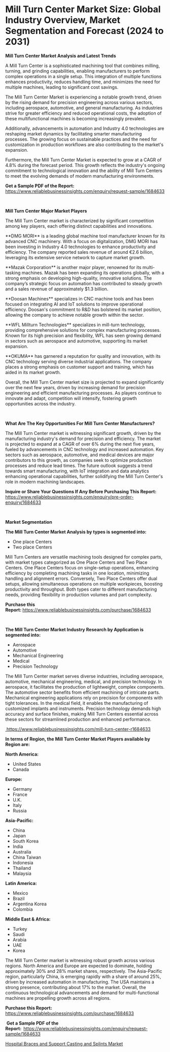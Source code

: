 <p><h1>Mill Turn Center Market Size: Global Industry Overview, Market Segmentation and Forecast (2024 to 2031)</h1></p><p><strong>Mill Turn Center Market Analysis and Latest Trends</strong></p>
<p><p>A Mill Turn Center is a sophisticated machining tool that combines milling, turning, and grinding capabilities, enabling manufacturers to perform complex operations in a single setup. This integration of multiple functions enhances productivity, reduces handling time, and minimizes the need for multiple machines, leading to significant cost savings. </p><p>The Mill Turn Center Market is experiencing a notable growth trend, driven by the rising demand for precision engineering across various sectors, including aerospace, automotive, and general manufacturing. As industries strive for greater efficiency and reduced operational costs, the adoption of these multifunctional machines is becoming increasingly prevalent. </p><p>Additionally, advancements in automation and Industry 4.0 technologies are reshaping market dynamics by facilitating smarter manufacturing processes. The growing focus on sustainable practices and the need for customization in production workflows are also contributing to the market's expansion. </p><p>Furthermore, the Mill Turn Center Market is expected to grow at a CAGR of 4.8% during the forecast period. This growth reflects the industry's ongoing commitment to technological innovation and the ability of Mill Turn Centers to meet the evolving demands of modern manufacturing environments.</p></p>
<p><strong>Get a Sample PDF of the Report:&nbsp;</strong> <a href="https://www.reliablebusinessinsights.com/enquiry/request-sample/1684633?utm_campaign=1950&utm_medium=2&utm_source=Github&utm_content=ia&utm_term=30122024&utm_id=mill-turn-center">https://www.reliablebusinessinsights.com/enquiry/request-sample/1684633</a></p>
<p>&nbsp;</p>
<p><strong>Mill Turn Center Major Market Players</strong></p>
<p><p>The Mill Turn Center market is characterized by significant competition among key players, each offering distinct capabilities and innovations.</p><p>**DMG MORI** is a leading global machine tool manufacturer known for its advanced CNC machinery. With a focus on digitalization, DMG MORI has been investing in Industry 4.0 technologies to enhance productivity and efficiency. The company reported sales revenue of around €2.6 billion, leveraging its extensive service network to capture market growth.</p><p>**Mazak Corporation** is another major player, renowned for its multi-tasking machines. Mazak has been expanding its operations globally, with a strong emphasis on developing high-quality, innovative solutions. The company’s strategic focus on automation has contributed to steady growth and a sales revenue of approximately $1.3 billion.</p><p>**Doosan Machines** specializes in CNC machine tools and has been focused on integrating AI and IoT solutions to improve operational efficiency. Doosan's commitment to R&D has bolstered its market position, allowing the company to achieve notable growth within the sector.</p><p>**WFL Millturn Technologies** specializes in mill-turn technology, providing comprehensive solutions for complex manufacturing processes. Known for its high precision and flexibility, WFL has seen growing demand in sectors such as aerospace and automotive, supporting its market expansion.</p><p>**OKUMA** has garnered a reputation for quality and innovation, with its CNC technology serving diverse industrial applications. The company places a strong emphasis on customer support and training, which has aided in its market growth.</p><p>Overall, the Mill Turn Center market size is projected to expand significantly over the next few years, driven by increasing demand for precision engineering and efficient manufacturing processes. As players continue to innovate and adapt, competition will intensify, fostering growth opportunities across the industry.</p></p>
<p>&nbsp;</p>
<p><strong>What Are The Key Opportunities For Mill Turn Center Manufacturers?</strong></p>
<p><p>The Mill Turn Center market is witnessing significant growth, driven by the manufacturing industry's demand for precision and efficiency. The market is projected to expand at a CAGR of over 6% during the next five years, fueled by advancements in CNC technology and increased automation. Key sectors such as aerospace, automotive, and medical devices are major contributors to this growth, as companies seek to optimize production processes and reduce lead times. The future outlook suggests a trend towards smart manufacturing, with IoT integration and data analytics enhancing operational capabilities, further solidifying the Mill Turn Center's role in modern machining landscapes.</p></p>
<p><strong>Inquire or Share Your Questions If Any Before Purchasing This Report:</strong> <a href="https://www.reliablebusinessinsights.com/enquiry/pre-order-enquiry/1684633?utm_campaign=1950&utm_medium=2&utm_source=Github&utm_content=ia&utm_term=30122024&utm_id=mill-turn-center">https://www.reliablebusinessinsights.com/enquiry/pre-order-enquiry/1684633</a></p>
<p>&nbsp;</p>
<p><strong>Market Segmentation</strong></p>
<p><strong>The Mill Turn Center Market Analysis by types is segmented into:</strong></p>
<p><ul><li>One place Centers</li><li>Two place Centers</li></ul></p>
<p><p>Mill Turn Centers are versatile machining tools designed for complex parts, with market types categorized as One Place Centers and Two Place Centers. One Place Centers focus on single-setup operations, enhancing efficiency by completing machining tasks in one location, minimizing handling and alignment errors. Conversely, Two Place Centers offer dual setups, allowing simultaneous operations on multiple workpieces, boosting productivity and throughput. Both types cater to different manufacturing needs, providing flexibility in production volumes and part complexity.</p></p>
<p><strong>Purchase this Report:&nbsp;</strong><a href="https://www.reliablebusinessinsights.com/purchase/1684633?utm_campaign=1950&utm_medium=2&utm_source=Github&utm_content=ia&utm_term=30122024&utm_id=mill-turn-center">https://www.reliablebusinessinsights.com/purchase/1684633</a></p>
<p>&nbsp;</p>
<p><strong>The Mill Turn Center Market Industry Research by Application is segmented into:</strong></p>
<p><ul><li>Aerospace</li><li>Automotive</li><li>Mechanical Engineering</li><li>Medical</li><li>Precision Technology</li></ul></p>
<p><p>The Mill Turn Center market serves diverse industries, including aerospace, automotive, mechanical engineering, medical, and precision technology. In aerospace, it facilitates the production of lightweight, complex components. The automotive sector benefits from efficient machining of intricate parts. Mechanical engineering applications rely on precision for components with tight tolerances. In the medical field, it enables the manufacturing of customized implants and instruments. Precision technology demands high accuracy and surface finishes, making Mill Turn Centers essential across these sectors for streamlined production and enhanced performance.</p></p>
<p><a href="https://www.reliablebusinessinsights.com/mill-turn-center-r1684633?utm_campaign=1950&utm_medium=2&utm_source=Github&utm_content=ia&utm_term=30122024&utm_id=mill-turn-center">&nbsp;https://www.reliablebusinessinsights.com/mill-turn-center-r1684633</a></p>
<p><strong>In terms of Region, the Mill Turn Center Market Players available by Region are:</strong></p>
<p>
    <p> <strong> North America: </strong>
        <ul>
            <li>United States</li>
            <li>Canada</li>
        </ul>
        </p> 
    <p> <strong> Europe: </strong>
        <ul>
            <li>Germany</li>
            <li>France</li>
            <li>U.K.</li>
            <li>Italy</li>
            <li>Russia</li>
        </ul>
        </p> 
    <p> <strong> Asia-Pacific: </strong>
        <ul>
            <li>China</li>
            <li>Japan</li>
            <li>South Korea</li>
            <li>India</li>
            <li>Australia</li>
            <li>China Taiwan</li>
            <li>Indonesia</li>
            <li>Thailand</li>
            <li>Malaysia</li>
        </ul>
        </p> 
    <p> <strong> Latin America: </strong>
        <ul>
            <li>Mexico</li>
            <li>Brazil</li>
            <li>Argentina Korea</li>
            <li>Colombia</li>
        </ul>
        </p> 
    <p> <strong> Middle East & Africa: </strong>
        <ul>
            <li>Turkey</li>
            <li>Saudi</li>
            <li>Arabia</li>
            <li>UAE</li>
            <li>Korea</li>
        </ul>
    </p>
    </p>
<p><p>The Mill Turn Center market is witnessing robust growth across various regions. North America and Europe are expected to dominate, holding approximately 30% and 28% market shares, respectively. The Asia-Pacific region, particularly China, is emerging rapidly with a share of around 25%, driven by increased automation in manufacturing. The USA maintains a strong presence, contributing about 17% to the market. Overall, the continuous technological advancements and demand for multi-functional machines are propelling growth across all regions.</p></p>
<p><strong>Purchase this Report: </strong><a href="https://www.reliablebusinessinsights.com/purchase/1684633?utm_campaign=1950&utm_medium=2&utm_source=Github&utm_content=ia&utm_term=30122024&utm_id=mill-turn-center">https://www.reliablebusinessinsights.com/purchase/1684633</a></p>
<p>&nbsp;<strong>Get a Sample PDF of the Report:&nbsp;&nbsp;</strong><a href="https://www.reliablebusinessinsights.com/enquiry/request-sample/1684633?utm_campaign=1950&utm_medium=2&utm_source=Github&utm_content=ia&utm_term=30122024&utm_id=mill-turn-center">https://www.reliablebusinessinsights.com/enquiry/request-sample/1684633</a></p>
<p><strong></strong></p>
<p><p><a href="https://github.com/OlenFleming68/Market-Research-Report-List-1/blob/main/hospital-braces-and-support-casting-and-splints-market.md?utm_campaign=1950&utm_medium=2&utm_source=Github&utm_content=ia&utm_term=30122024&utm_id=mill-turn-center">Hospital Braces and Support Casting and Splints Market</a></p></p>